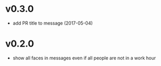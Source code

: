 # v0.3.0

- add PR title to message (2017-05-04)

# v0.2.0

- show all faces in messages even if all people are not in a work hour

